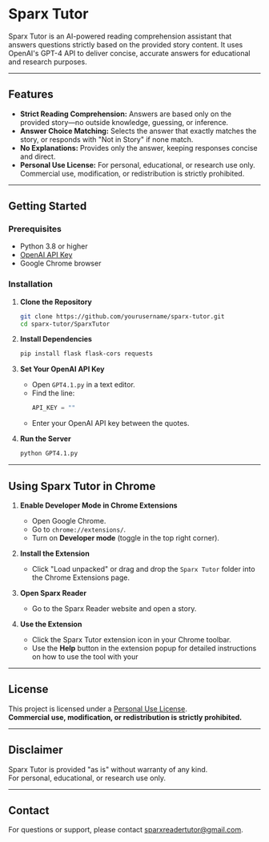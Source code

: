 # Sparx Tutor

Sparx Tutor is an AI-powered reading comprehension assistant that answers questions strictly based on the provided story content. It uses OpenAI's GPT-4 API to deliver concise, accurate answers for educational and research purposes.

---

## Features

- **Strict Reading Comprehension:** Answers are based only on the provided story—no outside knowledge, guessing, or inference.
- **Answer Choice Matching:** Selects the answer that exactly matches the story, or responds with "Not in Story" if none match.
- **No Explanations:** Provides only the answer, keeping responses concise and direct.
- **Personal Use License:** For personal, educational, or research use only. Commercial use, modification, or redistribution is strictly prohibited.

---

## Getting Started

### Prerequisites

- Python 3.8 or higher
- [OpenAI API Key](https://platform.openai.com/account/api-keys)
- Google Chrome browser

### Installation

1. **Clone the Repository**
    ```sh
    git clone https://github.com/yourusername/sparx-tutor.git
    cd sparx-tutor/SparxTutor
    ```

2. **Install Dependencies**
    ```sh
    pip install flask flask-cors requests
    ```

3. **Set Your OpenAI API Key**

    - Open `GPT4.1.py` in a text editor.
    - Find the line:
      ```python
      API_KEY = ""
      ```
    - Enter your OpenAI API key between the quotes.

4. **Run the Server**
    ```sh
    python GPT4.1.py
    ```

---

## Using Sparx Tutor in Chrome

1. **Enable Developer Mode in Chrome Extensions**
   - Open Google Chrome.
   - Go to `chrome://extensions/`.
   - Turn on **Developer mode** (toggle in the top right corner).

2. **Install the Extension**
   - Click "Load unpacked" or drag and drop the `Sparx Tutor` folder into the Chrome Extensions page.

3. **Open Sparx Reader**
   - Go to the Sparx Reader website and open a story.

4. **Use the Extension**
   - Click the Sparx Tutor extension icon in your Chrome toolbar.
   - Use the **Help** button in the extension popup for detailed instructions on how to use the tool with your

---

## License

This project is licensed under a [Personal Use License](./LICENSE).  
**Commercial use, modification, or redistribution is strictly prohibited.**

---

## Disclaimer

Sparx Tutor is provided "as is" without warranty of any kind.  
For personal, educational, or research use only.

---

## Contact

For questions or support, please contact sparxreadertutor@gmail.com.
